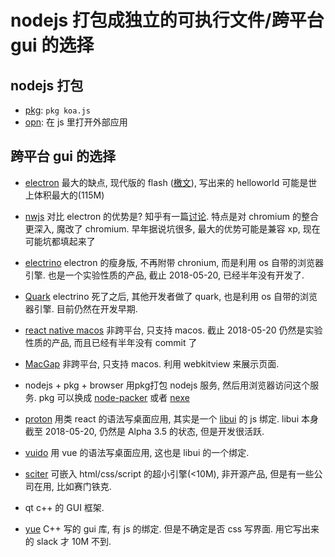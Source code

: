 # nodejs 打包成独立的可执行文件/跨平台 gui 的选择

## nodejs 打包

- [pkg](https://github.com/zeit/pkg): `pkg koa.js`
- [opn](https://github.com/sindresorhus/opn): 在 js 里打开外部应用

## 跨平台 gui 的选择

- [electron](https://electronjs.org/)
  最大的缺点, 现代版的 flash ([檄文](http://josephg.com/blog/electron-is-flash-for-the-desktop/)), 写出来的 helloworld 可能是世上体积最大的(115M)

- [nwjs](https://nwjs.io/)
  对比 electron 的优势是? 知乎有一篇[讨论](https://www.zhihu.com/question/38854224). 特点是对 chromium 的整合更深入, 魔改了 chromium. 早年据说坑很多, 最大的优势可能是兼容 xp, 现在可能坑都填起来了

- [electrino](https://github.com/pojala/electrino)
  electron 的瘦身版, 不再附带 chronium, 而是利用 os 自带的浏览器引擎. 也是一个实验性质的产品, 截止 2018-05-20, 已经半年没有开发了.

- [Quark](https://github.com/jscherer92/Quark)
  electrino 死了之后, 其他开发者做了 quark, 也是利用 os 自带的浏览器引擎. 目前仍然在开发早期.

- [react native macos](https://github.com/ptmt/react-native-macos)
  非跨平台, 只支持 macos. 截止 2018-05-20 仍然是实验性质的产品, 而且已经有半年没有 commit 了

- [MacGap](http://macgapproject.github.io/)
  非跨平台, 只支持 macos. 利用 webkitview 来展示页面.

- nodejs + pkg + browser
  用pkg打包 nodejs 服务, 然后用浏览器访问这个服务. pkg 可以换成 [node-packer](https://github.com/pmq20/node-packer) 或者 [nexe](https://github.com/nexe/nexe/)

- [proton](https://github.com/kusti8/proton-native)
  用类 react 的语法写桌面应用, 其实是一个 [libui](https://github.com/andlabs/libui/) 的 js 绑定. libui 本身截至 2018-05-20, 仍然是 Alpha 3.5 的状态, 但是开发很活跃.

- [vuido](https://github.com/mimecorg/vuido)
  用 vue 的语法写桌面应用, 这也是 libui 的一个绑定.

- [sciter](https://sciter.com/)
  可嵌入 html/css/script 的超小引擎(<10M), 非开源产品, 但是有一些公司在用, 比如赛门铁克.

- qt
  c++ 的 GUI 框架.

- [yue](https://github.com/yue/yue)
  C++ 写的 gui 库, 有 js 的绑定. 但是不确定是否 css 写界面. 用它写出来的 slack 才 10M 不到.
